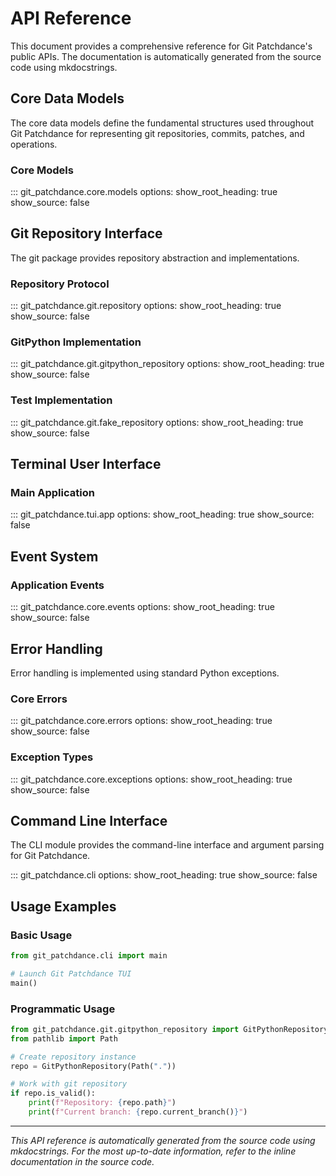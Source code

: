 # API Reference

This document provides a comprehensive reference for Git Patchdance's public APIs. The documentation is automatically generated from the source code using mkdocstrings.

## Core Data Models

The core data models define the fundamental structures used throughout Git Patchdance for representing git repositories, commits, patches, and operations.

### Core Models

::: git_patchdance.core.models
    options:
      show_root_heading: true
      show_source: false

## Git Repository Interface

The git package provides repository abstraction and implementations.

### Repository Protocol

::: git_patchdance.git.repository
    options:
      show_root_heading: true
      show_source: false

### GitPython Implementation

::: git_patchdance.git.gitpython_repository
    options:
      show_root_heading: true
      show_source: false

### Test Implementation

::: git_patchdance.git.fake_repository
    options:
      show_root_heading: true
      show_source: false

## Terminal User Interface

### Main Application

::: git_patchdance.tui.app
    options:
      show_root_heading: true
      show_source: false

## Event System

### Application Events

::: git_patchdance.core.events
    options:
      show_root_heading: true
      show_source: false

## Error Handling

Error handling is implemented using standard Python exceptions.

### Core Errors

::: git_patchdance.core.errors
    options:
      show_root_heading: true
      show_source: false

### Exception Types

::: git_patchdance.core.exceptions
    options:
      show_root_heading: true
      show_source: false

## Command Line Interface

The CLI module provides the command-line interface and argument parsing for Git Patchdance.

::: git_patchdance.cli
    options:
      show_root_heading: true
      show_source: false

## Usage Examples

### Basic Usage

```python
from git_patchdance.cli import main

# Launch Git Patchdance TUI
main()
```

### Programmatic Usage

```python
from git_patchdance.git.gitpython_repository import GitPythonRepository
from pathlib import Path

# Create repository instance
repo = GitPythonRepository(Path("."))

# Work with git repository
if repo.is_valid():
    print(f"Repository: {repo.path}")
    print(f"Current branch: {repo.current_branch()}")
```

---

*This API reference is automatically generated from the source code using mkdocstrings. For the most up-to-date information, refer to the inline documentation in the source code.*
